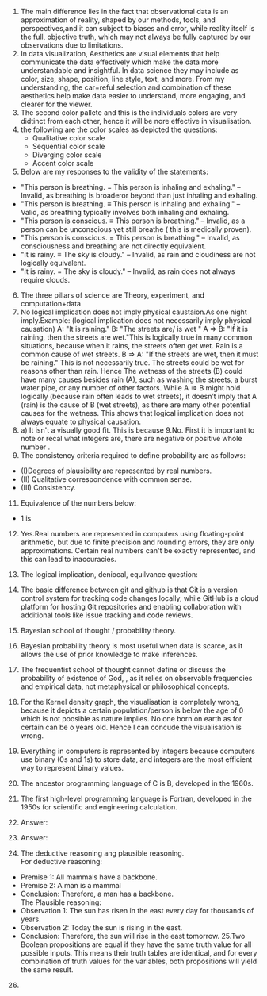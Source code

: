 1. The main difference lies in the fact that observational data is an approximation of reality, shaped by our methods, tools, and perspectives,and it can subject to biases and error, while reality itself is the full, objective truth, which may not always be fully captured by our observations due to limitations.
2. In data visualization, Aesthetics are visual elements that help communicate the data effectively which make the data more understandable and insightful. In data science they may include as color, size, shape, position, line style, text, and more.  From my understanding, the car=reful selection and combination of these aesthetics help make data easier to understand, more engaging, and clearer for the viewer.  
3. The second color pallete and this is the individuals colors are very didtinct from each other, hence it will be nore effective in visualisation.
4. the following are the color scales as depicted the questions:  
   + Qualitative color scale 
   + Sequential color scale
   + Diverging color scale
   + Accent color scale
5. Below are my responses to the validity of the statements:
+ "This person is breathing. = This person is inhaling and exhaling." – Invalid, as breathing is broaderor beyond than just inhaling and exhaling.  
+ "This person is breathing. ≡ This person is inhaling and exhaling." – Valid, as breathing typically involves both inhaling and exhaling.  
+ "This person is conscious. ≡ This person is breathing." – Invalid, as a person can be unconscious yet still breathe ( this is medically proven).  
+ "This person is conscious. = This person is breathing." – Invalid, as consciousness and breathing are not directly equivalent.  
+ "It is rainy. ≡ The sky is cloudy." – Invalid, as rain and cloudiness are not logically equivalent.  
+ "It is rainy. = The sky is cloudy." – Invalid, as rain does not always require clouds.
6. The three pillars of science are Theory, experiment, and computation+data
7. No logical implication does not imply physical caustaion.As one night imply.Example: (logical implication does not necessarily imply physical causation)
A: "It is raining."
B: "The streets are/ is wet "
A ⇒ B: "If it is raining, then the streets are wet."This is logically true in many common situations, because when it rains, the streets often get wet. Rain is a common cause of wet streets.
B ⇒ A: "If the streets are wet, then it must be raining." This is not necessarily true. The streets could be wet for reasons other than rain. Hence The wetness of the streets (B) could have many causes besides rain (A), such as washing the streets, a burst water pipe, or any number of other factors. While A ⇒ B might hold logically (because rain often leads to wet streets), it doesn’t imply that A (rain) is the cause of B (wet streets), as there are many other potential causes for the wetness. This shows that logical implication does not always equate to physical causation.
8. a) It isn't a visually good fit. This is because
9.No. First it is important to note or recal what integers are, there are negative or positive whole number . 
10. The consistency criteria required to define probability are as follows:
+ (I)Degrees of plausibility are represented by real numbers.  
+ (II) Qualitative correspondence with common sense.  
+ (III) Consistency.  
11. Equivalence of the numbers below:
  + 1 is 
12. Yes.Real numbers are represented in computers using floating-point arithmetic, but due to finite precision and rounding errors, they are only approximations. Certain real numbers can't be exactly represented, and this can lead to inaccuracies.
13.  The logical implication, deniocal, equilvance question:
    
14.  The basic difference between git and github is that Git is a version control system for tracking code changes locally, while GitHub is a cloud platform for hosting Git repositories and enabling collaboration with additional tools like issue tracking and code reviews.
15. Bayesian school of thought / probability theory.  
16. Bayesian probability theory is most useful when data is scarce, as it allows the use of prior knowledge to make inferences. 
17. The frequentist school of thought cannot define or discuss the probability of existence of God, , as it relies on observable frequencies and empirical data, not metaphysical or philosophical concepts.  
18. For the Kernel density graph, the visualisation is completely wrong, because it depicts a certain population/person is below the age of 0 which is not poosible as nature implies. No one born on earth as for certain can be o years old. Hence I can concude the visualisation is wrong.     
19. Everything in computers is represented by integers because computers use binary (0s and 1s) to store data, and integers are the most efficient way to represent binary values.  
20. The ancestor programming language of C is B, developed in the 1960s.  
21. The first high-level programming language is Fortran, developed in the 1950s for scientific and engineering calculation.
22. Answer:
23. Answer:
24. The deductive reasoning ang plausible reasoning.  
For deductive reasoning:  
+ Premise 1: All mammals have a backbone.  
+ Premise 2: A man is a mammal  
+ Conclusion: Therefore, a man has a backbone.  
The Plausible reasoning:  
+ Observation 1: The sun has risen in the east every day for thousands of years.  
+ Observation 2: Today the sun is rising in the east.  
+ Conclusion: Therefore, the sun will rise in the east tomorrow.
25.Two Boolean propositions are equal if they have the same truth value for all possible inputs. This means their truth tables are identical, and for every combination of truth values for the variables, both propositions will yield the same result.
26. 
  









 
